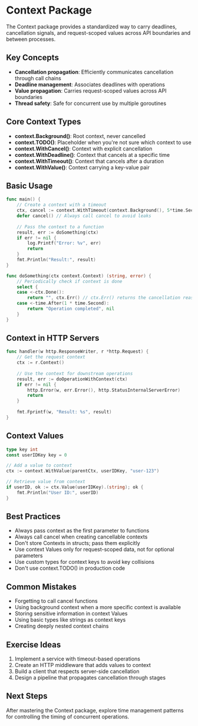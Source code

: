 # Context Package

The Context package provides a standardized way to carry deadlines, cancellation signals, and request-scoped values across API boundaries and between processes.

## Key Concepts

- **Cancellation propagation**: Efficiently communicates cancellation through call chains
- **Deadline management**: Associates deadlines with operations
- **Value propagation**: Carries request-scoped values across API boundaries
- **Thread safety**: Safe for concurrent use by multiple goroutines

## Core Context Types

- **context.Background()**: Root context, never cancelled
- **context.TODO()**: Placeholder when you're not sure which context to use
- **context.WithCancel()**: Context with explicit cancellation
- **context.WithDeadline()**: Context that cancels at a specific time
- **context.WithTimeout()**: Context that cancels after a duration
- **context.WithValue()**: Context carrying a key-value pair

## Basic Usage

```go
func main() {
    // Create a context with a timeout
    ctx, cancel := context.WithTimeout(context.Background(), 5*time.Second)
    defer cancel() // Always call cancel to avoid leaks
    
    // Pass the context to a function
    result, err := doSomething(ctx)
    if err != nil {
        log.Printf("Error: %v", err)
        return
    }
    fmt.Println("Result:", result)
}

func doSomething(ctx context.Context) (string, error) {
    // Periodically check if context is done
    select {
    case <-ctx.Done():
        return "", ctx.Err() // ctx.Err() returns the cancellation reason
    case <-time.After(1 * time.Second):
        return "Operation completed", nil
    }
}
```

## Context in HTTP Servers

```go
func handler(w http.ResponseWriter, r *http.Request) {
    // Get the request context
    ctx := r.Context()
    
    // Use the context for downstream operations
    result, err := doOperationWithContext(ctx)
    if err != nil {
        http.Error(w, err.Error(), http.StatusInternalServerError)
        return
    }
    
    fmt.Fprintf(w, "Result: %s", result)
}
```

## Context Values

```go
type key int
const userIDKey key = 0

// Add a value to context
ctx := context.WithValue(parentCtx, userIDKey, "user-123")

// Retrieve value from context
if userID, ok := ctx.Value(userIDKey).(string); ok {
    fmt.Println("User ID:", userID)
}
```

## Best Practices

- Always pass context as the first parameter to functions
- Always call cancel when creating cancellable contexts
- Don't store Contexts in structs; pass them explicitly
- Use context Values only for request-scoped data, not for optional parameters
- Use custom types for context keys to avoid key collisions
- Don't use context.TODO() in production code

## Common Mistakes

- Forgetting to call cancel functions
- Using background context when a more specific context is available
- Storing sensitive information in context Values
- Using basic types like strings as context keys
- Creating deeply nested context chains

## Exercise Ideas

1. Implement a service with timeout-based operations
2. Create an HTTP middleware that adds values to context
3. Build a client that respects server-side cancellation
4. Design a pipeline that propagates cancellation through stages

## Next Steps

After mastering the Context package, explore time management patterns for controlling the timing of concurrent operations. 